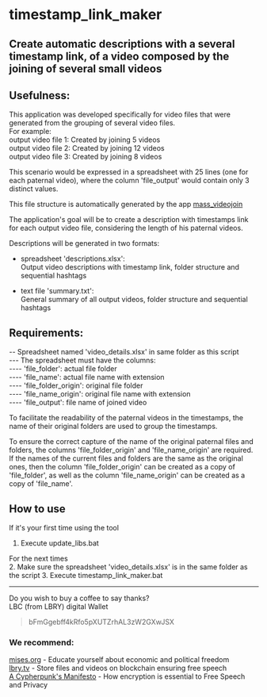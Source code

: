 # timestamp_link_maker
## Create automatic descriptions with a several timestamp link, of a video composed by the joining of several small videos  

## Usefulness:
This application was developed specifically for video files that were generated from the grouping of several video files.  
For example:  
output video file 1: Created by joining 5 videos  
output video file 2: Created by joining 12 videos  
output video file 3: Created by joining 8 videos  

This scenario would be expressed in a spreadsheet with 25 lines (one for each paternal video), where the column 'file_output' would contain only 3 distinct values.

This file structure is automatically generated by the app [mass_videojoin](https://github.com/apenasrr/mass_videojoin)

The application's goal will be to create a description with timestamps link for each output video file, considering the length of his paternal videos.

Descriptions will be generated in two formats:  
* spreadsheet 'descriptions.xlsx':  
Output video descriptions with timestamp link, folder structure and sequential hashtags  

* text file 'summary.txt':  
General summary of all output videos, folder structure and sequential hashtags  


## Requirements:  
-- Spreadsheet named 'video_details.xlsx' in same folder as this script  
--- The spreadsheet must have the columns:  
---- 'file_folder': actual file folder  
---- 'file_name': actual file name with extension  
---- 'file_folder_origin': original file folder  
---- 'file_name_origin': original file name with extension  
---- 'file_output': file name of joined video  

To facilitate the readability of the paternal videos in the timestamps, the name of their original folders are used to group the timestamps.

To ensure the correct capture of the name of the original paternal files and folders, the columns 'file_folder_origin' and 'file_name_origin' are required.
If the names of the current files and folders are the same as the original ones, then the column 'file_folder_origin' can be created as a copy of 'file_folder', as well as the column 'file_name_origin' can be created as a copy of 'file_name'.


## How to use  
If it's your first time using the tool  
1. Execute update_libs.bat  

For the next times  
2. Make sure the spreadsheet 'video_details.xlsx' is in the same folder as the script
3. Execute timestamp_link_maker.bat  

---
Do you wish to buy a coffee to say thanks?  
LBC (from LBRY) digital Wallet  
> bFmGgebff4kRfo5pXUTZrhAL3zW2GXwJSX  

### We recommend:  
[mises.org](https://mises.org/) - Educate yourself about economic and political freedom  
[lbry.tv](http://lbry.tv/) - Store files and videos on blockchain ensuring free speech  
[A Cypherpunk's Manifesto](https://www.activism.net/cypherpunk/manifesto.html) - How encryption is essential to Free Speech and Privacy  